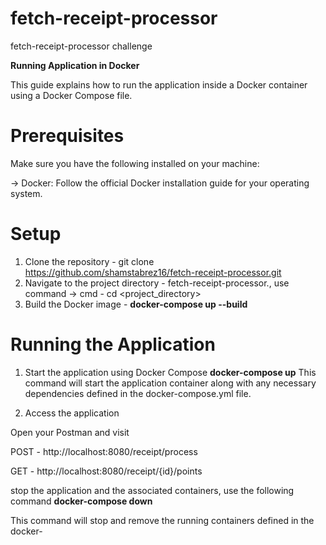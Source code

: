 # fetch-receipt-processor
 fetch-receipt-processor challenge
 
**Running Application in Docker**

This guide explains how to run the application inside a Docker container using a Docker Compose file.

# Prerequisites
Make sure you have the following installed on your machine:

-> Docker: Follow the official Docker installation guide for your operating system.

# Setup
1. Clone the repository - git clone https://github.com/shamstabrez16/fetch-receipt-processor.git
2. Navigate to the project directory - fetch-receipt-processor., use command -> cmd - cd <project_directory>
3. Build the Docker image - **docker-compose up --build**

# Running the Application
1. Start the application using Docker Compose
   **docker-compose up**
This command will start the application container along with any necessary dependencies defined in the docker-compose.yml file.

2. Access the application

Open your Postman and visit 

POST -  http://localhost:8080/receipt/process

GET - http://localhost:8080/receipt/{id}/points

stop the application and the associated containers, use the following command
  **docker-compose down**

This command will stop and remove the running containers defined in the docker-
